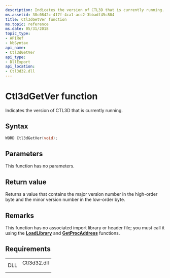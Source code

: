 ```yaml
---
description: Indicates the version of CTL3D that is currently running.
ms.assetid: 38c0842c-417f-4ca1-acc2-3bbadf45c804
title: Ctl3dGetVer function
ms.topic: reference
ms.date: 05/31/2018
topic_type: 
- APIRef
- kbSyntax
api_name: 
- Ctl3dGetVer
api_type: 
- DllExport
api_location: 
- Ctl3d32.dll
---
```


# Ctl3dGetVer function

Indicates the version of CTL3D that is currently running.

## Syntax


```C++
WORD Ctl3dGetVer(void);
```



## Parameters

This function has no parameters.

## Return value

Returns a value that contains the major version number in the high-order byte and the minor version number in the low-order byte.

## Remarks

This function has no associated import library or header file; you must call it using the [**LoadLibrary**](/windows/win32/api/libloaderapi/nf-libloaderapi-loadlibrarya) and [**GetProcAddress**](/windows/win32/api/libloaderapi/nf-libloaderapi-getprocaddress) functions.

## Requirements



|                |                                                                                        |
|----------------|----------------------------------------------------------------------------------------|
| DLL<br/> | <dl> <dt>Ctl3d32.dll</dt> </dl> |



 

 
